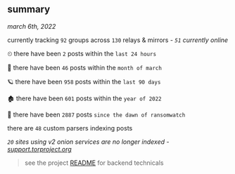 
## summary
_march 6th, 2022_

currently tracking `92` groups across `130` relays & mirrors - _`51` currently online_

⏲ there have been `2` posts within the `last 24 hours`

🦈 there have been `46` posts within the `month of march`

🪐 there have been `958` posts within the `last 90 days`

🏚 there have been `601` posts within the `year of 2022`

🦕 there have been `2887` posts `since the dawn of ransomwatch`

there are `48` custom parsers indexing posts

_`20` sites using v2 onion services are no longer indexed - [support.torproject.org](https://support.torproject.org/onionservices/v2-deprecation/)_

> see the project [README](https://github.com/thetanz/ransomwatch#ransomwatch--) for backend technicals
